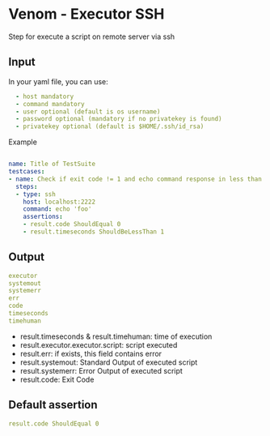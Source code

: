 # Venom - Executor SSH

Step for execute a script on remote server via ssh


## Input

In your yaml file, you can use:

```yaml
  - host mandatory
  - command mandatory
  - user optional (default is os username)
  - password optional (mandatory if no privatekey is found)
  - privatekey optional (default is $HOME/.ssh/id_rsa)
```

Example

```yaml

name: Title of TestSuite
testcases:
- name: Check if exit code != 1 and echo command response in less than 1s
  steps:
  - type: ssh
    host: localhost:2222
    command: echo 'foo'
    assertions:
    - result.code ShouldEqual 0
    - result.timeseconds ShouldBeLessThan 1

```

## Output

```yaml
executor
systemout
systemerr
err
code
timeseconds
timehuman
```

- result.timeseconds & result.timehuman: time of execution
- result.executor.executor.script: script executed
- result.err: if exists, this field contains error
- result.systemout: Standard Output of executed script
- result.systemerr: Error Output of executed script
- result.code: Exit Code

## Default assertion

```yaml
result.code ShouldEqual 0
```
